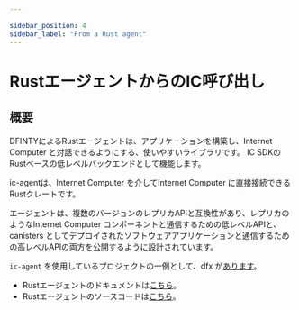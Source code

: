 ```yaml
---

sidebar_position: 4
sidebar_label: "From a Rust agent"
---
```

# RustエージェントからのIC呼び出し

## 概要

DFINTYによるRustエージェントは、アプリケーションを構築し、Internet Computer と対話できるようにする、使いやすいライブラリです。 IC SDKのRustベースの低レベルバックエンドとして機能します。

ic-agentは、Internet Computer を介してInternet Computer に直接接続できるRustクレートです。

エージェントは、複数のバージョンのレプリカAPIと互換性があり、レプリカのようなInternet Computer コンポーネントと通信するための低レベルAPIと、canisters としてデプロイされたソフトウェアアプリケーションと通信するための高レベルAPIの両方を公開するように設計されています。

`ic-agent` を使用しているプロジェクトの一例として、dfx が[あります](https://github.com/dfinity/sdk)。

- Rustエージェントのドキュメントは[こちら](https://docs.rs/ic-agent/latest/ic_agent)。
- Rustエージェントのソースコードは[こちら](https://github.com/dfinity/agent-rs)。

<!---

# Calling IC from a Rust agent

## Overview
The Rust agent by DFINTY is a simple-to-use library that enables you to build applications and interact with the Internet Computer. It serves as a Rust-based low-level backend for the IC SDK.

The ic-agent is a Rust crate that can connect directly to the Internet Computer through the Internet Computer..

The agent is designed to be compatible with multiple versions of the replica API, and to expose both low-level APIs for communicating with Internet Computer components like the replica and to provide higher-level APIs for communicating with software applications deployed as canisters.

One example of a project that uses the `ic-agent` is dfx, which you can find [here](https://github.com/dfinity/sdk).

- Rust agent documentation [here](https://docs.rs/ic-agent/latest/ic_agent).
- Rust agent source code [here](https://github.com/dfinity/agent-rs).

-->
